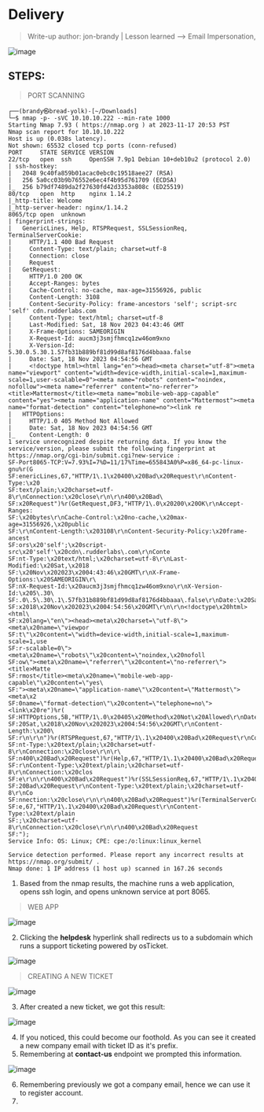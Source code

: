 # Delivery
> Write-up author: jon-brandy | Lesson learned --> Email Impersonation, 

![image](https://github.com/jon-brandy/hackthebox/assets/70703371/2b87883c-038e-46bb-82e8-6a38ad52c1a1)

## STEPS:
> PORT SCANNING

```
┌──(brandy㉿bread-yolk)-[~/Downloads]
└─$ nmap -p- -sVC 10.10.10.222 --min-rate 1000
Starting Nmap 7.93 ( https://nmap.org ) at 2023-11-17 20:53 PST
Nmap scan report for 10.10.10.222
Host is up (0.038s latency).
Not shown: 65532 closed tcp ports (conn-refused)
PORT     STATE SERVICE VERSION
22/tcp   open  ssh     OpenSSH 7.9p1 Debian 10+deb10u2 (protocol 2.0)
| ssh-hostkey: 
|   2048 9c40fa859b01acac0ebc0c19518aee27 (RSA)
|   256 5a0cc03b9b76552e6ec4f4b95d761709 (ECDSA)
|_  256 b79df7489da2f27630fd42d3353a808c (ED25519)
80/tcp   open  http    nginx 1.14.2
|_http-title: Welcome
|_http-server-header: nginx/1.14.2
8065/tcp open  unknown
| fingerprint-strings: 
|   GenericLines, Help, RTSPRequest, SSLSessionReq, TerminalServerCookie: 
|     HTTP/1.1 400 Bad Request
|     Content-Type: text/plain; charset=utf-8
|     Connection: close
|     Request
|   GetRequest: 
|     HTTP/1.0 200 OK
|     Accept-Ranges: bytes
|     Cache-Control: no-cache, max-age=31556926, public
|     Content-Length: 3108
|     Content-Security-Policy: frame-ancestors 'self'; script-src 'self' cdn.rudderlabs.com
|     Content-Type: text/html; charset=utf-8
|     Last-Modified: Sat, 18 Nov 2023 04:43:46 GMT
|     X-Frame-Options: SAMEORIGIN
|     X-Request-Id: aucm3j3smjfhmcq1zw46om9xno
|     X-Version-Id: 5.30.0.5.30.1.57fb31b889bf81d99d8af8176d4bbaaa.false
|     Date: Sat, 18 Nov 2023 04:54:56 GMT
|     <!doctype html><html lang="en"><head><meta charset="utf-8"><meta name="viewport" content="width=device-width,initial-scale=1,maximum-scale=1,user-scalable=0"><meta name="robots" content="noindex, nofollow"><meta name="referrer" content="no-referrer"><title>Mattermost</title><meta name="mobile-web-app-capable" content="yes"><meta name="application-name" content="Mattermost"><meta name="format-detection" content="telephone=no"><link re
|   HTTPOptions: 
|     HTTP/1.0 405 Method Not Allowed
|     Date: Sat, 18 Nov 2023 04:54:56 GMT
|_    Content-Length: 0
1 service unrecognized despite returning data. If you know the service/version, please submit the following fingerprint at https://nmap.org/cgi-bin/submit.cgi?new-service :
SF-Port8065-TCP:V=7.93%I=7%D=11/17%Time=655843A0%P=x86_64-pc-linux-gnu%r(G
SF:enericLines,67,"HTTP/1\.1\x20400\x20Bad\x20Request\r\nContent-Type:\x20
SF:text/plain;\x20charset=utf-8\r\nConnection:\x20close\r\n\r\n400\x20Bad\
SF:x20Request")%r(GetRequest,DF3,"HTTP/1\.0\x20200\x20OK\r\nAccept-Ranges:
SF:\x20bytes\r\nCache-Control:\x20no-cache,\x20max-age=31556926,\x20public
SF:\r\nContent-Length:\x203108\r\nContent-Security-Policy:\x20frame-ancest
SF:ors\x20'self';\x20script-src\x20'self'\x20cdn\.rudderlabs\.com\r\nConte
SF:nt-Type:\x20text/html;\x20charset=utf-8\r\nLast-Modified:\x20Sat,\x2018
SF:\x20Nov\x202023\x2004:43:46\x20GMT\r\nX-Frame-Options:\x20SAMEORIGIN\r\
SF:nX-Request-Id:\x20aucm3j3smjfhmcq1zw46om9xno\r\nX-Version-Id:\x205\.30\
SF:.0\.5\.30\.1\.57fb31b889bf81d99d8af8176d4bbaaa\.false\r\nDate:\x20Sat,\
SF:x2018\x20Nov\x202023\x2004:54:56\x20GMT\r\n\r\n<!doctype\x20html><html\
SF:x20lang=\"en\"><head><meta\x20charset=\"utf-8\"><meta\x20name=\"viewpor
SF:t\"\x20content=\"width=device-width,initial-scale=1,maximum-scale=1,use
SF:r-scalable=0\"><meta\x20name=\"robots\"\x20content=\"noindex,\x20nofoll
SF:ow\"><meta\x20name=\"referrer\"\x20content=\"no-referrer\"><title>Matte
SF:rmost</title><meta\x20name=\"mobile-web-app-capable\"\x20content=\"yes\
SF:"><meta\x20name=\"application-name\"\x20content=\"Mattermost\"><meta\x2
SF:0name=\"format-detection\"\x20content=\"telephone=no\"><link\x20re")%r(
SF:HTTPOptions,5B,"HTTP/1\.0\x20405\x20Method\x20Not\x20Allowed\r\nDate:\x
SF:20Sat,\x2018\x20Nov\x202023\x2004:54:56\x20GMT\r\nContent-Length:\x200\
SF:r\n\r\n")%r(RTSPRequest,67,"HTTP/1\.1\x20400\x20Bad\x20Request\r\nConte
SF:nt-Type:\x20text/plain;\x20charset=utf-8\r\nConnection:\x20close\r\n\r\
SF:n400\x20Bad\x20Request")%r(Help,67,"HTTP/1\.1\x20400\x20Bad\x20Request\
SF:r\nContent-Type:\x20text/plain;\x20charset=utf-8\r\nConnection:\x20clos
SF:e\r\n\r\n400\x20Bad\x20Request")%r(SSLSessionReq,67,"HTTP/1\.1\x20400\x
SF:20Bad\x20Request\r\nContent-Type:\x20text/plain;\x20charset=utf-8\r\nCo
SF:nnection:\x20close\r\n\r\n400\x20Bad\x20Request")%r(TerminalServerCooki
SF:e,67,"HTTP/1\.1\x20400\x20Bad\x20Request\r\nContent-Type:\x20text/plain
SF:;\x20charset=utf-8\r\nConnection:\x20close\r\n\r\n400\x20Bad\x20Request
SF:");
Service Info: OS: Linux; CPE: cpe:/o:linux:linux_kernel

Service detection performed. Please report any incorrect results at https://nmap.org/submit/ .
Nmap done: 1 IP address (1 host up) scanned in 167.26 seconds
```

1. Based from the nmap results, the machine runs a web application, opens ssh login, and opens unknown service at port 8065.

> WEB APP

![image](https://github.com/jon-brandy/hackthebox/assets/70703371/86e1c57a-3c1f-404a-944b-093b0affd817)


2. Clicking the **helpdesk** hyperlink shall redirects us to a subdomain which runs a support ticketing powered by osTicket.

![image](https://github.com/jon-brandy/hackthebox/assets/70703371/89c005d3-4611-4bf3-ac2f-470cd8f55084)


> CREATING A NEW TICKET

![image](https://github.com/jon-brandy/hackthebox/assets/70703371/38496648-f152-4ade-93b2-8c370dd9e98d)


3. After created a new ticket, we got this result:

![image](https://github.com/jon-brandy/hackthebox/assets/70703371/72accaaa-badb-4ea3-bbf2-ed1890f3d76d)


4. If you noticed, this could become our foothold. As you can see it created a new company email with ticket ID as it's prefix.
5. Remembering at **contact-us** endpoint we prompted this information.

![image](https://github.com/jon-brandy/hackthebox/assets/70703371/d9e6fd90-6473-450d-adca-01b8e270acc4)


6. Remembering previously we got a company email, hence we can use it to register account.
7. 
